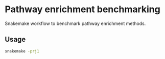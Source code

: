 # Pathway enrichment benchmarking

Snakemake workflow to benchmark pathway enrichment methods.

## Usage

```bash
snakemake -prj1
```
